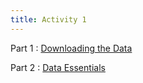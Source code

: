 ```yaml
---
title: Activity 1
---
```


Part 1
  : [Downloading the Data](https://datafest-prep.github.io//slides/loadingData.html)
  
Part 2
  : [Data Essentials](https://datafest-prep.github.io//class_activities/STA175_Activity0.html)  
